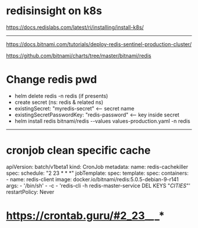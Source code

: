 # redisinsight on k8s

https://docs.redislabs.com/latest/ri/installing/install-k8s/

-----
https://docs.bitnami.com/tutorials/deploy-redis-sentinel-production-cluster/

https://github.com/bitnami/charts/tree/master/bitnami/redis

# Change redis pwd

- helm delete redis -n redis (if presents)
- create secret  (ns: redis & related ns)
- existingSecret: "myredis-secret" <-- secret name
- existingSecretPasswordKey: "redis-password" <-- key inside secret
- helm install redis bitnami/redis --values values-production.yaml -n redis

-----


# cronjob clean specific cache

apiVersion: batch/v1beta1
kind: CronJob
metadata:
  name: redis-cachekiller
spec:
  schedule: "2 23 * * *"
  jobTemplate:
    spec:
      template:
        spec:
          containers:
          - name: redis-client
            image: docker.io/bitnami/redis:5.0.5-debian-9-r141
            args:
            - '/bin/sh'
            - -c
            - 'redis-cli -h redis-master-service DEL KEYS "*CITIES*"'
          restartPolicy: Never


# https://crontab.guru/#2_23_*_*_*